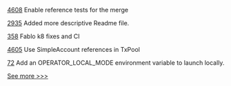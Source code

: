 
[4608](https://github.com/hyperledger/besu/pull/4608) Enable reference tests for the merge

[2935](https://github.com/hyperledger/iroha/pull/2935) Added more descriptive Readme file.

[358](https://github.com/hyperledger-labs/fablo/pull/358) Fablo k8 fixes and CI

[4605](https://github.com/hyperledger/besu/pull/4605) Use SimpleAccount references in TxPool

[72](https://github.com/hyperledger-labs/fabric-operator/pull/72) Add an OPERATOR_LOCAL_MODE environment variable to launch locally.


[See more >>>](https://start-here.hyperledger.org/pull-requests)
